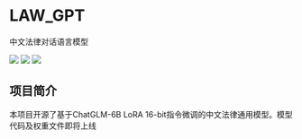 # LAW_GPT
中文法律对话语言模型

<img src="https://img.shields.io/badge/Version-1.0--alpha-brightgreen"> <img src="https://img.shields.io/badge/Code%20License-Apache_2.0-green.svg"> <img src="https://img.shields.io/badge/python-3.8+-blue.svg">


## 项目简介

本项目开源了基于ChatGLM-6B LoRA 16-bit指令微调的中文法律通用模型。模型代码及权重文件即将上线
